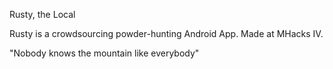 Rusty, the Local

Rusty is a crowdsourcing powder-hunting Android App. Made at MHacks IV.

"Nobody knows the mountain like everybody"
